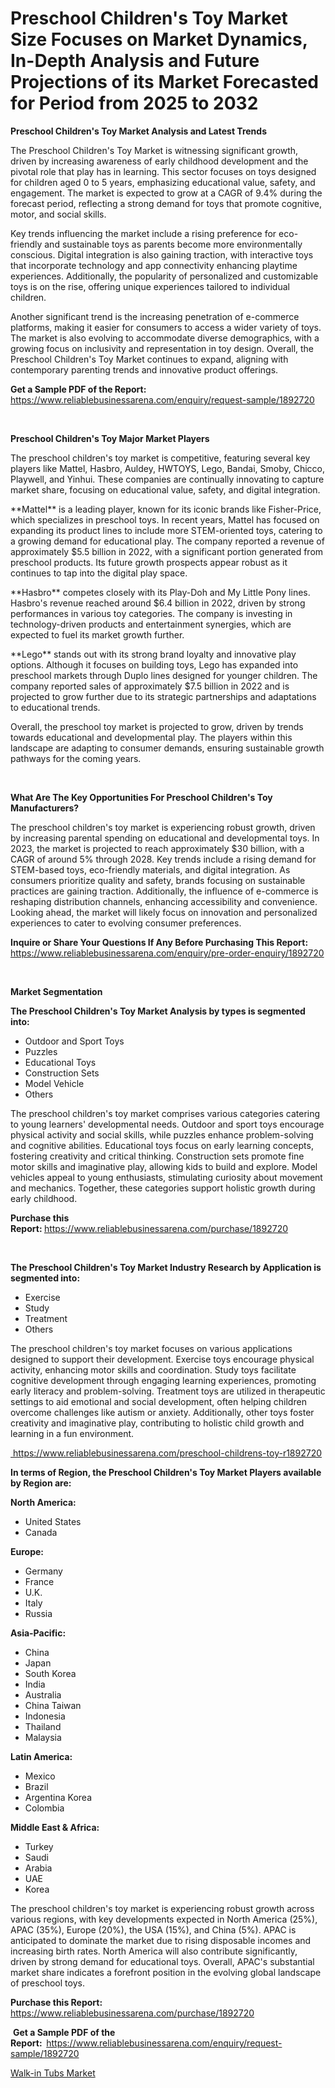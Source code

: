 <p><h1>Preschool Children's Toy Market Size Focuses on Market Dynamics, In-Depth Analysis and Future Projections of its Market Forecasted for Period from 2025 to 2032</h1></p><p><strong>Preschool Children's Toy Market Analysis and Latest Trends</strong></p>
<p><p>The Preschool Children's Toy Market is witnessing significant growth, driven by increasing awareness of early childhood development and the pivotal role that play has in learning. This sector focuses on toys designed for children aged 0 to 5 years, emphasizing educational value, safety, and engagement. The market is expected to grow at a CAGR of 9.4% during the forecast period, reflecting a strong demand for toys that promote cognitive, motor, and social skills.</p><p>Key trends influencing the market include a rising preference for eco-friendly and sustainable toys as parents become more environmentally conscious. Digital integration is also gaining traction, with interactive toys that incorporate technology and app connectivity enhancing playtime experiences. Additionally, the popularity of personalized and customizable toys is on the rise, offering unique experiences tailored to individual children.</p><p>Another significant trend is the increasing penetration of e-commerce platforms, making it easier for consumers to access a wider variety of toys. The market is also evolving to accommodate diverse demographics, with a growing focus on inclusivity and representation in toy design. Overall, the Preschool Children's Toy Market continues to expand, aligning with contemporary parenting trends and innovative product offerings.</p></p>
<p><strong>Get a Sample PDF of the Report:&nbsp;</strong> <a href="https://www.reliablebusinessarena.com/enquiry/request-sample/1892720?utm_campaign=3014&utm_medium=2&utm_source=Github&utm_content=ia&utm_term=06042025&utm_id=preschool-childrens-toy">https://www.reliablebusinessarena.com/enquiry/request-sample/1892720</a></p>
<p>&nbsp;</p>
<p><strong>Preschool Children's Toy Major Market Players</strong></p>
<p><p>The preschool children's toy market is competitive, featuring several key players like Mattel, Hasbro, Auldey, HWTOYS, Lego, Bandai, Smoby, Chicco, Playwell, and Yinhui. These companies are continually innovating to capture market share, focusing on educational value, safety, and digital integration.</p><p>**Mattel** is a leading player, known for its iconic brands like Fisher-Price, which specializes in preschool toys. In recent years, Mattel has focused on expanding its product lines to include more STEM-oriented toys, catering to a growing demand for educational play. The company reported a revenue of approximately $5.5 billion in 2022, with a significant portion generated from preschool products. Its future growth prospects appear robust as it continues to tap into the digital play space.</p><p>**Hasbro** competes closely with its Play-Doh and My Little Pony lines. Hasbro's revenue reached around $6.4 billion in 2022, driven by strong performances in various toy categories. The company is investing in technology-driven products and entertainment synergies, which are expected to fuel its market growth further.</p><p>**Lego** stands out with its strong brand loyalty and innovative play options. Although it focuses on building toys, Lego has expanded into preschool markets through Duplo lines designed for younger children. The company reported sales of approximately $7.5 billion in 2022 and is projected to grow further due to its strategic partnerships and adaptations to educational trends.</p><p>Overall, the preschool toy market is projected to grow, driven by trends towards educational and developmental play. The players within this landscape are adapting to consumer demands, ensuring sustainable growth pathways for the coming years.</p></p>
<p>&nbsp;</p>
<p><strong>What Are The Key Opportunities For Preschool Children's Toy Manufacturers?</strong></p>
<p><p>The preschool children's toy market is experiencing robust growth, driven by increasing parental spending on educational and developmental toys. In 2023, the market is projected to reach approximately $30 billion, with a CAGR of around 5% through 2028. Key trends include a rising demand for STEM-based toys, eco-friendly materials, and digital integration. As consumers prioritize quality and safety, brands focusing on sustainable practices are gaining traction. Additionally, the influence of e-commerce is reshaping distribution channels, enhancing accessibility and convenience. Looking ahead, the market will likely focus on innovation and personalized experiences to cater to evolving consumer preferences.</p></p>
<p><strong>Inquire or Share Your Questions If Any Before Purchasing This Report:</strong> <a href="https://www.reliablebusinessarena.com/enquiry/pre-order-enquiry/1892720?utm_campaign=3014&utm_medium=2&utm_source=Github&utm_content=ia&utm_term=06042025&utm_id=preschool-childrens-toy">https://www.reliablebusinessarena.com/enquiry/pre-order-enquiry/1892720</a></p>
<p>&nbsp;</p>
<p><strong>Market Segmentation</strong></p>
<p><strong>The Preschool Children's Toy Market Analysis by types is segmented into:</strong></p>
<p><ul><li>Outdoor and Sport Toys</li><li>Puzzles</li><li>Educational Toys</li><li>Construction Sets</li><li>Model Vehicle</li><li>Others</li></ul></p>
<p><p>The preschool children's toy market comprises various categories catering to young learners' developmental needs. Outdoor and sport toys encourage physical activity and social skills, while puzzles enhance problem-solving and cognitive abilities. Educational toys focus on early learning concepts, fostering creativity and critical thinking. Construction sets promote fine motor skills and imaginative play, allowing kids to build and explore. Model vehicles appeal to young enthusiasts, stimulating curiosity about movement and mechanics. Together, these categories support holistic growth during early childhood.</p></p>
<p><strong>Purchase this Report:&nbsp;</strong><a href="https://www.reliablebusinessarena.com/purchase/1892720?utm_campaign=3014&utm_medium=2&utm_source=Github&utm_content=ia&utm_term=06042025&utm_id=preschool-childrens-toy">https://www.reliablebusinessarena.com/purchase/1892720</a></p>
<p>&nbsp;</p>
<p><strong>The Preschool Children's Toy Market Industry Research by Application is segmented into:</strong></p>
<p><ul><li>Exercise</li><li>Study</li><li>Treatment</li><li>Others</li></ul></p>
<p><p>The preschool children's toy market focuses on various applications designed to support their development. Exercise toys encourage physical activity, enhancing motor skills and coordination. Study toys facilitate cognitive development through engaging learning experiences, promoting early literacy and problem-solving. Treatment toys are utilized in therapeutic settings to aid emotional and social development, often helping children overcome challenges like autism or anxiety. Additionally, other toys foster creativity and imaginative play, contributing to holistic child growth and learning in a fun environment.</p></p>
<p><a href="https://www.reliablebusinessarena.com/preschool-childrens-toy-r1892720?utm_campaign=3014&utm_medium=2&utm_source=Github&utm_content=ia&utm_term=06042025&utm_id=preschool-childrens-toy">&nbsp;https://www.reliablebusinessarena.com/preschool-childrens-toy-r1892720</a></p>
<p><strong>In terms of Region, the Preschool Children's Toy Market Players available by Region are:</strong></p>
<p>
    <p> <strong> North America: </strong>
        <ul>
            <li>United States</li>
            <li>Canada</li>
        </ul>
        </p> 
    <p> <strong> Europe: </strong>
        <ul>
            <li>Germany</li>
            <li>France</li>
            <li>U.K.</li>
            <li>Italy</li>
            <li>Russia</li>
        </ul>
        </p> 
    <p> <strong> Asia-Pacific: </strong>
        <ul>
            <li>China</li>
            <li>Japan</li>
            <li>South Korea</li>
            <li>India</li>
            <li>Australia</li>
            <li>China Taiwan</li>
            <li>Indonesia</li>
            <li>Thailand</li>
            <li>Malaysia</li>
        </ul>
        </p> 
    <p> <strong> Latin America: </strong>
        <ul>
            <li>Mexico</li>
            <li>Brazil</li>
            <li>Argentina Korea</li>
            <li>Colombia</li>
        </ul>
        </p> 
    <p> <strong> Middle East & Africa: </strong>
        <ul>
            <li>Turkey</li>
            <li>Saudi</li>
            <li>Arabia</li>
            <li>UAE</li>
            <li>Korea</li>
        </ul>
    </p>
    </p>
<p><p>The preschool children's toy market is experiencing robust growth across various regions, with key developments expected in North America (25%), APAC (35%), Europe (20%), the USA (15%), and China (5%). APAC is anticipated to dominate the market due to rising disposable incomes and increasing birth rates. North America will also contribute significantly, driven by strong demand for educational toys. Overall, APAC's substantial market share indicates a forefront position in the evolving global landscape of preschool toys.</p></p>
<p><strong>Purchase this Report: </strong><a href="https://www.reliablebusinessarena.com/purchase/1892720?utm_campaign=3014&utm_medium=2&utm_source=Github&utm_content=ia&utm_term=06042025&utm_id=preschool-childrens-toy">https://www.reliablebusinessarena.com/purchase/1892720</a></p>
<p>&nbsp;<strong>Get a Sample PDF of the Report:&nbsp;&nbsp;</strong><a href="https://www.reliablebusinessarena.com/enquiry/request-sample/1892720?utm_campaign=3014&utm_medium=2&utm_source=Github&utm_content=ia&utm_term=06042025&utm_id=preschool-childrens-toy">https://www.reliablebusinessarena.com/enquiry/request-sample/1892720</a></p>
<p><strong></strong></p>
<p><p><a href="https://github.com/saaindosya/Market-Research-Report-List-1/blob/main/walk-in-tubs-market.md?utm_campaign=3014&utm_medium=2&utm_source=Github&utm_content=ia&utm_term=06042025&utm_id=preschool-childrens-toy">Walk-in Tubs Market</a></p></p>